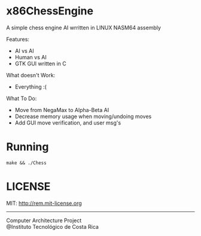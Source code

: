 x86ChessEngine  
=====  

A simple chess engine AI wrritten in LINUX NASM64 assembly  

Features:
 * AI vs AI  
 * Human vs AI  
 * GTK GUI written in C  
    
What doesn't Work:
 * Everything :(  
  
What To Do:
 * Move from NegaMax to Alpha-Beta AI  
 * Decrease memory usage when moving/undoing moves 
 * Add GUI move verification, and user msg's
  
Running  
====
`make && ./Chess`

LICENSE
==== 
MIT: http://rem.mit-license.org   

----
Computer Architecture Project  
@Instituto Tecnológico de Costa Rica

  

